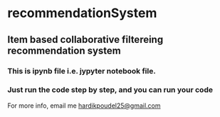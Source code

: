 # recommendationSystem
## Item based collaborative filtereing recommendation system
### This is ipynb file i.e. jypyter notebook file.
### Just run the code step by step, and you can run your code
For more info, email me hardikpoudel25@gmail.com
